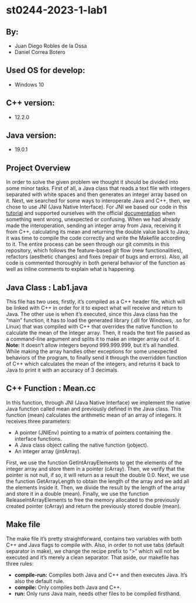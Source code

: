 # st0244-2023-1-lab1

## By:
- Juan Diego Robles de la Ossa
- Daniel Correa Botero

## Used OS for develop:
- Windows 10

## C++ version:
- 12.2.0

## Java version:
- 19.0.1

## Project Overview

In order to solve the given problem we thought it should be divided into some minor tasks. First of all, a Java class that reads a text file with integers separated with white spaces and then generates an integer array based on it. Next, we searched for some ways to interoperate Java and C++, then, we chose to use JNI (Java Native Interface). For JNI we based our code in this [tutorial](https://www3.ntu.edu.sg/home/ehchua/programming/java/JavaNativeInterface.html) and supported ourselves with the official [documentation](https://docs.oracle.com/javase/8/docs/technotes/guides/jni/spec/jniTOC.html) when something went wrong, unexpected or confusing. When we had already made the interoperation, sending an integer array from Java, receiving it from C++, calculating its mean and returning the double value back to Java; it was time to compile the code correctly and write the Makefile according to it. The entire process can be seen through our git commits in this repository, which follows the feature-based git flow (new functionalities), refactors (aesthetic changes) and fixes (repair of bugs and errors). Also, all code is commented thoroughly in both general behavior of the function as well as inline comments to explain what is happening.

## Java Class : Lab1.java

This file has two uses, firstly, it’s compiled as a C++ header file, which will be linked with C++ in order for it to expect what will receive and return to Java. The other use is when it’s executed, since this Java class has the “main” function, it has to load the generated library (.dll for Windows, .so for Linux) that was compiled with C++ that overrides the native function to calculate the mean of the integer array. Then, it reads the text file passed as a command-line argument and splits it to make an integer array out of it. **Note:** It doesn’t allow integers beyond  999.999.999, but it’s all handled. While making the array handles other exceptions for some unexpected behaviors of the program, to finally send it through the overridden function of C++ which calculates the mean of the integers, and returns it back to Java to print it with an accuracy of 3 decimals.

## C++ Function : Mean.cc

In this function, through JNI (Java Native Interface) we implement the native Java function called mean and previously defined in the Java class. This function (mean) calculates the arithmetic mean of an array of integers. It receives three parameters:

- A pointer (JNIEnv) pointing to a matrix of pointers containing the interface functions.
- A Java class object calling the native function (jobject).
- An integer array (jintArray).

First, we use the function GetIntArrayElements to get the elements of the integer array and store them in a pointer (cArray). Then, we verify that the pointer is not null, if so, it will return as a result the double 0.0. Next, we use the function GetArrayLength to obtain the length of the array and we add all the elements inside it. Then, we divide the result by the length of the array and store it in a double (mean). Finally, we use the function ReleaseIntArrayElements to free the memory allocated to the previously created pointer (cArray) and return the previously stored double (mean).

## Make file

The make file it’s pretty straightforward, contains two variables with both C++ and  Java flags to compile with. Also, in order to not use tabs (default separator in make), we change the recipe prefix to “>” which will not be executed and it’s merely a clean separator. That aside, our makefile has three rules:

- **compile-run:** Compiles both Java and C++ and then executes Java. It’s also the default rule.
- **compile:** Only compiles both Java and C++.
- **run:** Only runs Java main, needs other files to be compiled firsthand.
